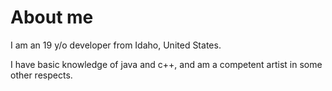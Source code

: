 # About me
I am an 19 y/o developer from Idaho, United States.

I have basic knowledge of java and c++, and am a competent artist in some other respects.
